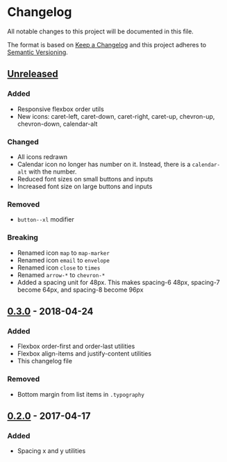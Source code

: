 # Changelog
All notable changes to this project will be documented in this file.

The format is based on [Keep a Changelog](http://keepachangelog.com/en/1.0.0/)
and this project adheres to [Semantic Versioning](http://semver.org/spec/v2.0.0.html).

## [Unreleased]
### Added
- Responsive flexbox order utils
- New icons: caret-left, caret-down, caret-right, caret-up, chevron-up, chevron-down, calendar-alt

### Changed
- All icons redrawn
- Calendar icon no longer has number on it. Instead, there is a `calendar-alt` with the number.
- Reduced font sizes on small buttons and inputs
- Increased font size on large buttons and inputs

### Removed
- `button--xl` modifier

### Breaking
- Renamed icon `map` to `map-marker`
- Renamed icon `email` to `envelope`
- Renamed icon `close` to `times`
- Renamed `arrow-*` to `chevron-*`
- Added a spacing unit for 48px. This makes spacing-6 48px, spacing-7 become 64px, and spacing-8 become 96px


## [0.3.0] - 2018-04-24
### Added
- Flexbox order-first and order-last utilities
- Flexbox align-items and justify-content utilities
- This changelog file

### Removed
- Bottom margin from list items in `.typography`

## [0.2.0] - 2017-04-17
### Added
- Spacing x and y utilities

[Unreleased]: https://github.com/middlebury/design-system/compare/v0.3.0...HEAD
[0.3.0]: https://github.com/middlebury/design-system/compare/v0.2.0...v0.3.0
[0.2.0]: https://github.com/middlebury/design-system/compare/v0.1.0...v0.2.0
